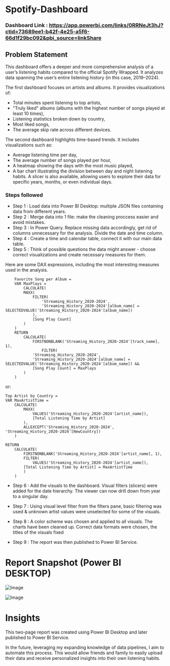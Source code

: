 
# Spotify-Dashboard

### Dashboard Link : https://app.powerbi.com/links/0RRNeJt3hJ?ctid=73689ee1-b42f-4e25-a5f6-66d1f29bc092&pbi_source=linkShare

## Problem Statement

This dashboard offers a deeper and more comprehensive analysis of a user’s listening habits compared to the official Spotify Wrapped. It analyzes data spanning the user’s entire listening history (in this case, 2019–2024).

The first dashboard focuses on artists and albums. It provides visualizations of:

- Total minutes spent listening to top artists,
- "Truly liked" albums (albums with the highest number of songs played at least 10 times),
- Listening statistics broken down by country,
- Most liked songs,
- The average skip rate across different devices.

The second dashboard highlights time-based trends. It includes visualizations such as:
- Average listening time per day,
- The average number of songs played per hour,
- A heatmap showing the days with the most music played,
- A bar chart illustrating the division between day and night listening habits.
A slicer is also available, allowing users to explore their data for specific years, months, or even individual days.


### Steps followed 

- Step 1 : Load data into Power BI Desktop: multiple JSON files containing data from different years.
- Step 2 : Merge data into 1 file: make the cleaning proccess easier and avoid mistakes.
- Step 3 : In Power Query. Replace missing data accordingly, get rid of columns unnecessary for the analysis. Divide the date and time column.
- Step 4 : Create a time and calendar table, connect it with our main data table.
- Step 5 : Think of possible questions the data might answer - choose correct visualizations and create necessary measures for them.

Here are some DAX expressions, including the most interesting measures used in the analysis.
        
        Favorite Song per Album = 
        VAR MaxPlays = 
            CALCULATE(
            MAXX(
                FILTER(
                    'Streaming_History_2020-2024',
                    'Streaming_History_2020-2024'[album_name] = SELECTEDVALUE('Streaming_History_2020-2024'[album_name])
                ),
                [Song Play Count]
            )
        )
        RETURN
            CALCULATE(
                FIRSTNONBLANK('Streaming_History_2020-2024'[track_name], 1),
                    FILTER(
                'Streaming_History_2020-2024',
                'Streaming_History_2020-2024'[album_name] = SELECTEDVALUE('Streaming_History_2020-2024'[album_name]) &&
                [Song Play Count] = MaxPlays
            )
        )

or:

    Top Artist by Country = 
    VAR MaxArtistTime = 
        CALCULATE(
            MAXX(
                VALUES('Streaming_History_2020-2024'[artist_name]),
                [Total Listening Time by Artist]
            ),
            ALLEXCEPT('Streaming_History_2020-2024', 'Streaming_History_2020-2024'[NewCountry])
        )

    RETURN
        CALCULATE(
            FIRSTNONBLANK('Streaming_History_2020-2024'[artist_name], 1),
            FILTER(
                VALUES('Streaming_History_2020-2024'[artist_name]),
            [Total Listening Time by Artist] = MaxArtistTime
            )
        )
        

- Step 6 : Add the visuals to the dashboard. Visual filters (slicers) were added for the date hierarchy. The viewer can now drill down from year to a singular day.
- Step 7 : Using visual level filter from the filters pane, basic filtering was used & unknown artist values were unselected for some of the visuals.
           
 - Step 8 : A color scheme was chosen and applied to all visuals. The charts have been cleaned up. Correct data formats were chosen, the titles of the visuals fixed

 - Step 9 : The report was then published to Power BI Service.
 

# Report Snapshot (Power BI DESKTOP)

![Image](https://github.com/user-attachments/assets/0fe7e236-488f-47f8-8caa-91412b9ec4b6)

![Image](https://github.com/user-attachments/assets/9dd7e405-cb8e-4dbc-9425-f2c03da7b7ad)

# Insights

This two-page report was created using Power BI Desktop and later published to Power BI Service.

In the future, leveraging my expanding knowledge of data pipelines, I aim to automate this process. This would allow friends and family to easily upload their data and receive personalized insights into their own listening habits.


